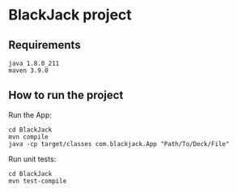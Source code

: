 # BlackJack project
## Requirements
    
    java 1.8.0_211
    maven 3.9.0

## How to run the project
Run the App:

    cd BlackJack
    mvn compile
    java -cp target/classes com.blackjack.App "Path/To/Deck/File"

Run unit tests:

    cd BlackJack
    mvn test-compile